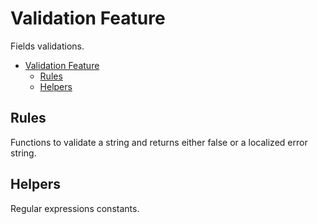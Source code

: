 # Validation Feature
Fields validations.

<!-- TOC -->
* [Validation Feature](#validation-feature)
  * [Rules](#rules)
  * [Helpers](#helpers)
<!-- TOC -->

## Rules
Functions to validate a string and returns either false or a localized error string.

## Helpers
Regular expressions constants.
